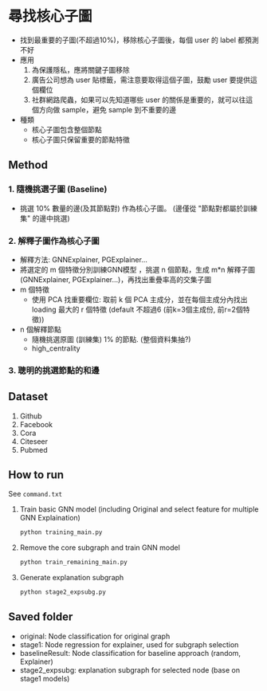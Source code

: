 # 尋找核心子圖
- 找到最重要的子圖(不超過10%)，移除核心子圖後，每個 user 的 label 都預測不好 
- 應用
	1. 為保護隱私，應將關鍵子圖移除 
	2. 廣告公司想為 user 貼標籤，需注意要取得這個子圖，鼓勵 user 要提供這個欄位
	3. 社群網路爬蟲，如果可以先知道哪些 user 的關係是重要的，就可以往這個方向做 sample，避免 sample 到不重要的邊 
- 種類
	- 核心子圖包含整個節點
	- 核心子圖只保留重要的節點特徵


## Method
### 1. 隨機挑選子圖 (Baseline)
- 挑選 10% 數量的邊(及其節點對) 作為核心子圖。 (邊僅從 "節點對都屬於訓練集" 的邊中挑選)

### 2. 解釋子圖作為核心子圖
- 解釋方法: GNNExplainer, PGExplainer…
- 將選定的 m 個特徵分別訓練GNN模型 ，挑選 n 個節點，生成 m*n 解釋子圖(GNNExplainer, PGExplainer…)，再找出重疊率高的交集子圖
- m 個特徵
	- 使用 PCA 找重要欄位: 取前 k 個 PCA 主成分，並在每個主成分內找出 loading 最大的 r 個特徵 (default 不超過6 (前k=3個主成份, 前r=2個特徵))
- n 個解釋節點
	- 隨機挑選原圖 (訓練集) 1% 的節點. (整個資料集抽?)
	- high_centrality
    
### 3. 聰明的挑選節點的和邊

## Dataset
1. Github
2. Facebook
3. Cora
4. Citeseer
5. Pubmed

## How to run
See `command.txt`
1. Train basic GNN model (including Original and select feature for multiple GNN Explaination)
	```bash 
	python training_main.py
	```
2. Remove the core subgraph and train GNN model
	```bash 
	python train_remaining_main.py
	```
3. Generate explanation subgraph
	```bash 
	python stage2_expsubg.py
	```	

## Saved folder
- original\: Node classification for original graph
- stage1\: Node regression for explainer, used for subgraph selection 
- baselineResult\: Node classification for baseline approach (random, Explainer)
- stage2_expsubg\: explanation subgraph for selected node (base on stage1 models)